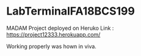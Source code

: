 # LabTerminalFA18BCS199

MADAM Project deployed on Heruko Link : https://project12333.herokuapp.com/

Working properly was hown in viva.

